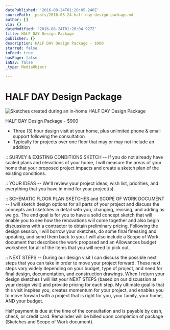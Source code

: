```yaml
---
datePublished: '2016-08-24T01:20:05.240Z'
sourcePath: _posts/2016-08-24-half-day-design-package.md
author: []
via: {}
dateModified: '2016-08-24T01:20:04.927Z'
title: HALF DAY Design Package
publisher: {}
description: HALF DAY Design Package - $900
starred: false
inFeed: true
hasPage: false
inNav: false
_type: MediaObject

---
```

# HALF DAY Design Package
![Sketches created during an in-home HALF DAY Design Package](https://the-grid-user-content.s3-us-west-2.amazonaws.com/12b436f9-b372-4259-ac20-727f7b896eda.jpg)

HALF DAY Design Package - $900

* Three (3) hour design visit at your home, plus unlimited phone & email support following the consultation
* Typically for projects over one floor that may or may not include an addition

:: SURVEY & EXISTING CONDITIONS SKETCH -- If you do not already have scaled plans and elevations of your home, I will measure the areas of your home that your proposed project impacts and create a sketch plan of the existing conditions.

:: YOUR IDEAS -- We'll review your project ideas, wish list, priorities, and everything that you have in mind for your project(s).

:: SCHEMATIC FLOOR PLAN SKETCHES and SCOPE OF WORK DOCUMENT -- I will sketch design options for all parts of your project and discuss the concepts and sketches in detail with you, changing, revising, and adding as we go. The end goal is for you to have a solid concept sketch that will enable you to see how the renovations will come together and also begin discussions with a contractor to obtain preliminary pricing. Following the design session, I will borrow your sketches, do some final finessing and updating, and send them back to you. I will also include a Scope of Work document that describes the work proposed and an Allowances budget worksheet for all of the items that you will need to pick out.

:: NEXT STEPS -- During our design visit I can discuss the possible next steps that you can take in order to move your project forward. These next steps vary widely depending on your budget, type of project, and need for final design, documentation, and construction drawings. When I return your design sketches I will list your NEXT STEPS (based on our discussion at your design visit) and provide pricing for each step. My ultimate goal is that this visit inspires you, creates momentum for your project, and enables you to move forward with a project that is right for you, your family, your home, AND your budget.

Half payment is due at the time of the consultation and is payable by cash, check, or credit card. Remainder will be billed upon completion of package (Sketches and Scope of Work document).